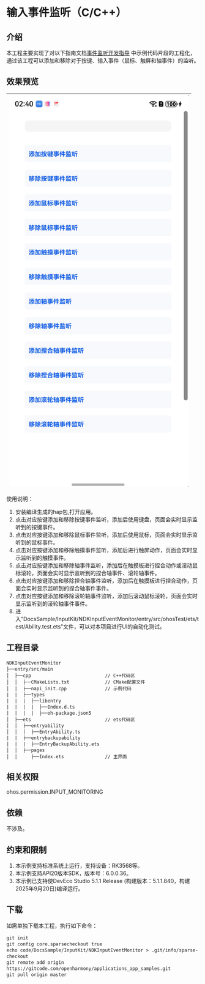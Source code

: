 # 输入事件监听（C/C++）

## 介绍

本工程主要实现了对以下指南文档[事件监听开发指导](https://gitcode.com/openharmony/docs/blob/master/zh-cn/application-dev/device/input/inputmonitor-guidelines.md)
中示例代码片段的工程化，通过该工程可以添加和移除对于按键、输入事件（鼠标、触屏和轴事件）的监听。

## 效果预览

| ![](screenshot/inputMonitor.png) |
|----------------------------------|

使用说明：

1. 安装编译生成的hap包,打开应用。
2. 点击对应按键添加和移除按键事件监听，添加后使用键盘，页面会实时显示监听到的按键事件。
3. 点击对应按键添加和移除鼠标事件监听，添加后使用鼠标，页面会实时显示监听到的鼠标事件。
4. 点击对应按键添加和移除触摸事件监听，添加后进行触屏动作，页面会实时显示监听到的触摸事件。
5. 点击对应按键添加和移除轴事件监听，添加后在触摸板进行捏合动作或滚动鼠标滚轮，页面会实时显示监听到的捏合轴事件、滚轮轴事件。
6. 点击对应按键添加和移除捏合轴事件监听，添加后在触摸板进行捏合动作，页面会实时显示监听到的捏合轴事件事件。
7. 点击对应按键添加和移除滚轮轴事件监听，添加后滚动鼠标滚轮，页面会实时显示监听到的滚轮轴事件事件。
8. 进入"DocsSample/InputKit/NDKInputEventMonitor/entry/src/ohosTest/ets/test/Ability.test.ets"文件，可以对本项目进行UI的自动化测试。

## 工程目录

```
NDKInputEventMonitor
├──entry/src/main
│  ├──cpp                           // C++代码区
│  │  ├──CMakeLists.txt             // CMake配置文件
│  │  ├──napi_init.cpp              // 示例代码
|  |  ├──types
|  |  |  ├──libentry
|  |  |  |  ├──Index.d.ts
|  |  |  |  ├──oh-package.json5
│  ├──ets                           // ets代码区
│  │  ├──entryability
│  │  │  ├──EntryAbility.ts
|  |  ├──entrybackupability
|  |  |  ├──EntryBackupAbility.ets
│  │  ├──pages                      
│  │     ├──Index.ets               // 主界面
```

## 相关权限

ohos.permission.INPUT_MONITORING

## 依赖

不涉及。

## 约束和限制

1. 本示例支持标准系统上运行，支持设备：RK3568等。
2. 本示例支持API20版本SDK，版本号：6.0.0.36。
3. 本示例已支持使DevEco Studio 5.1.1 Release (构建版本：5.1.1.840，构建 2025年9月20日)编译运行。

## 下载

如需单独下载本工程，执行如下命令：

```
git init
git config core.sparsecheckout true
echo code/DocsSample/InputKit/NDKInputEventMonitor > .git/info/sparse-checkout
git remote add origin https://gitcode.com/openharmony/applications_app_samples.git
git pull origin master
```

